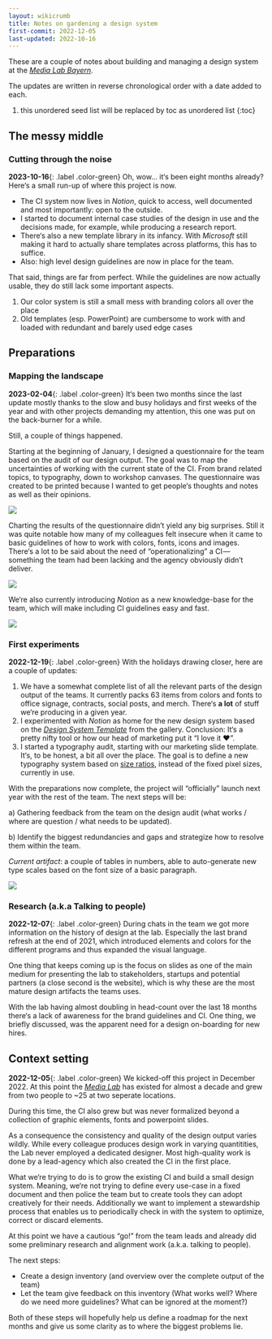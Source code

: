 ```yaml
---
layout: wikicrumb 
title: Notes on gardening a design system
first-commit: 2022-12-05
last-updated: 2022-10-16
---
```


These are a couple of notes about building and managing a design system at the *[Media Lab Bayern](https://www.media-lab.de/de/)*.

The updates are written in reverse chronological order with a date added to each.

1. this unordered seed list will be replaced by toc as unordered list
{:toc}

## The messy middle
### Cutting through the noise
**2023-10-16**{: .label .color-green} Oh, wow… it‘s been eight months already? Here‘s a small run-up of where this project is now.

* The CI system now lives in *Notion*, quick to access, well documented and most importantly: open to the outside.
* I started to document internal case studies of the design in use and the decisions made, for example, while producing a research report.
* There‘s also a new template library in its infancy. With *Microsoft* still making it hard to actually share templates across platforms, this has to suffice.
* Also: high level design guidelines are now in place for the team.

That said, things are far from perfect. While the guidelines are now actually usable, they do still lack some important aspects.

1. Our color system is still a small mess with branding colors all over the place
2. Old templates (esp. PowerPoint) are cumbersome to work with and loaded with redundant and barely used edge cases



## Preparations
### Mapping the landscape

**2023-02-04**{: .label .color-green} It‘s been two months since the last update mostly thanks to the slow and busy holidays and first weeks of the year and with other projects demanding my attention, this one was put on the back-burner for a while.

Still, a couple of things happened.

Starting at the beginning of January, I designed a questionnaire for the team based on the audit of our design output. The goal was to map the uncertainties of working with the current state of the CI. From brand related topics, to typography, down to workshop canvases. The questionnaire was created to be printed because I wanted to get people‘s thoughts and notes as well as their opinions.

![](/img/wiki/design-system/umfrage.png)

Charting the results of the questionnaire didn’t yield any big surprises. Still it was quite notable how many of my colleagues felt insecure when it came to basic guidelines of how to work with colors, fonts, icons and images. There‘s a lot to be said about the need of “operationalizing” a CI — something the team had been lacking and the agency obviously didn’t deliver.

![](/img/wiki/design-system/auswertung.png)
 
We‘re also currently introducing *Notion* as a new knowledge-base for the team, which will make including CI guidelines easy and fast.

![](/img/wiki/design-system/notion-screenshot.png)

### First experiments

**2022-12-19**{: .label .color-green} With the holidays drawing closer, here are a couple of updates:

1. We have a somewhat complete list of all the relevant parts of the design output of the teams. It currently packs 63 items from colors and fonts to office signage, contracts, social posts, and merch. There‘s **a lot** of stuff we‘re producing in a given year.
2. I experimented with *Notion* as home for the new design system based on the [*Design System Template*](https://www.notion.so/templates/design-system) from the gallery. Conclusion: It‘s a pretty nifty tool or how our head of marketing put it “I love it ❤️”.
2. I started a typography audit, starting with our marketing slide template. It‘s, to be honest, a bit all over the place. The goal is to define a new typography system based on [size ratios](https://type-scale.com/), instead of the fixed pixel sizes, currently in use.

With the preparations now complete, the project will “officially” launch next year with the rest of the team. The next steps will be: 

a) Gathering feedback from the team on the design audit (what works / where are question / what needs to be updated).

b) Identify the biggest redundancies and gaps and strategize how to resolve them within the team.

*Current artifact*: a couple of tables in numbers, able to auto-generate new type scales based on the font size of a basic paragraph. 

![](/img/wiki/design-system/mlb-design-system-font-table.png)

### Research (a.k.a Talking to people)

**2022-12-07**{: .label .color-green} During chats in the team we got more information on the history of design at the lab. Especially the last brand refresh at the end of 2021, which introduced elements and colors for the different programs and thus expanded the visual language.

One thing that keeps coming up is the focus on slides as one of the main medium for presenting the lab to stakeholders, startups and potential partners (a close second is the website), which is why these are the most mature design artifacts the teams uses.

With the lab having almost doubling in head-count over the last 18 months there‘s a lack of awareness for the brand guidelines and CI. One thing, we briefly discussed, was the apparent need for a design on-boarding for new hires.


## Context setting

**2022-12-05**{: .label .color-green} We kicked-off this project in December 2022. At this point the *[Media Lab](https://www.media-lab.de/de/)* has existed for almost a decade and grew from two people to ~25 at two seperate locations.

During this time, the CI also grew but was never formalized beyond a collection of graphic elements, fonts and powerpoint slides.

As a consequence the consistency and quality of the design output varies wildly. While every colleague produces design work in varying quantitities, the Lab never employed a dedicated designer. Most high-quality work is done by a lead-agency which also created the CI in the first place.

What we‘re trying to do is to grow the existing CI and build a small design system. Meaning, we‘re not trying to define every use-case in a fixed document and then police the team but to create tools they can adopt creatively for their needs. Additionally we want to implement a stewardship process that enables us to periodically check in with the system to optimize, correct or discard elements.

At this point we have a cautious “go!” from the team leads and already did some preliminary research  and alignment work (a.k.a. talking to people).

The next steps:

* Create a design inventory (and overview over the complete output of the team)
* Let the team give feedback on this inventory (What works well? Where do we need more guidelines? What can be ignored at the moment?)

Both of these steps will hopefully help us define a roadmap for the next months and give us some clarity as to where the biggest problems lie.